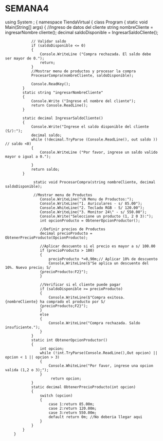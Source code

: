# SEMANA4
using System ;
{
    namespace TiendaVirtual
    {
        class Program
         {
            static void Main(String[] args)
             {
                //Ingreso de datos del cliente
                string nombreCliente = ingresarNombre cliente(); 
                decimal saldoDisponible = IngresarSaldoCliente();

                // Validar saldo
                if (saldoDisponible <= 0)
                {
                    Console.WriteLine ("Compra rechazada. El saldo debe ser mayor de 0.");
                    return;
                }
                //Mostrar menu de productos y procesar la compra
                ProcesarCompra(nombreCliente, saldoDisponible);

                Console.ReadKey();
            }
            static string "ingresarNombreCliente"
            {
                Console.Write ("Ingrese el nombre del cliente");
                return Console.ReadLine();
            }

            static decimal IngresarSaldoCliente()
            {
                Console.Write("Ingrese el saldo disponible del cliente (S/):");
                decimal saldo;
                while (!decimal.TryParse (Console.ReadLine(), out saldo )) // saldo <0)
                {
                    Console.WriteLine ("Por favor, ingrese un saldo valido mayor o igual a 0.");
                
                }
                return saldo;
            }

                 static void ProcesarCompra(string nombreCliente, decimal saldoDisponible);

                 //Mostrar menu de Productos    
                    Console.WriteLine("\N Menu de Productos:");
                    Console.WriteLine("1. Auriculares - s/ 85.00");
                    Console.WhiteLine("2. Teclado RGB - S/ 120.00");
                    Console.WriteLine("3. Monitor 24\" - s/ 550.00");
                    Console.Write("Seleccione un producto (1, 2 0 3):");
                    int opcionProducto = ObtenerOpcionProductor();

                    //Definir precios de Productos
                    decimal precioProducto = ObtenerPrecioProducto(OpcionProducto);

                    //Aplicar descuento si el precio es mayor a s/ 100.00
                    if (precioProducto > 100)
                    {
                        precioProducto *=0,90m;// Aplicar 10% de descuento
                        Console,WriteLine($"Se aplica un descuento del 10%. Nuevo precio; S/
                    {precioProducto:F2}");
                    }

                    //Verificar si el cliente puede pagar
                    if (saldoDisponible >= precioProducto)
                    {
                        Console.WriteLine($"Compra exitosa. {nombreCliente} ha comprado el producto por S/ 
                    {precioProducto;F2}");
                    }
                    else
                    {
                        Console.WriteLine("Compra rechazada. Saldo insuficiente.");
                    }
                } 
                static int ObtenerOpcionProductor()
                {
                    int opcion;
                    while (!int.TryParse(Console.ReadLine(),Out opcion) || opcion < 1 || opcion > 3)
                    {
                        Console.WhiteLine("Por favor, ingrese una opcion valida (1,2 o 3);");
                    }       
                         return opcion;
                }
                static decimal ObtenerPrecioProducto(int opcion)
                {
                    switch (opcion)
                    {
                        case 1:return 85.00m;
                        case 2:return 120.00m;
                        case 3:return 550.00m;
                        default return 0m; //No deberia llegar aqui
                    }
                }
            }
        }

